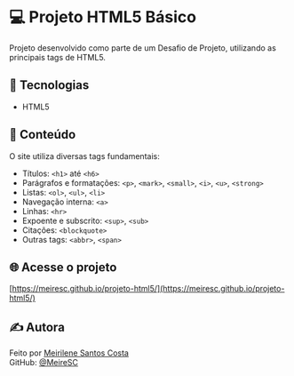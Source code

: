 # 💻 Projeto HTML5 Básico

Projeto desenvolvido como parte de um Desafio de Projeto, utilizando as principais tags de HTML5.

## 🚀 Tecnologias

- HTML5

## 📄 Conteúdo

O site utiliza diversas tags fundamentais:

- Títulos: `<h1>` até `<h6>`
- Parágrafos e formatações: `<p>`, `<mark>`, `<small>`, `<i>`, `<u>`, `<strong>`
- Listas: `<ol>`, `<ul>`, `<li>`
- Navegação interna: `<a>`
- Linhas: `<hr>`
- Expoente e subscrito: `<sup>`, `<sub>`
- Citações: `<blockquote>`
- Outras tags: `<abbr>`, `<span>`

## 🌐 Acesse o projeto

[https://meiresc.github.io/projeto-html5/](https://meiresc.github.io/projeto-html5/)

## ✍️ Autora

Feito por [Meirilene Santos Costa](https://www.linkedin.com/in/meirilene-santos-costa)  
GitHub: [@MeireSC](https://github.com/MeireSC)
